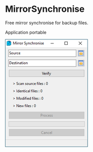 # MirrorSynchronise
Free mirror synchronise for backup files.

Application portable

![alt text](https://github.com/HelloWorldFR/MirrorSynchronise/blob/main/MirrorSynchronise.png)

